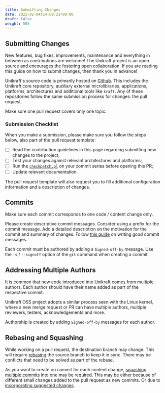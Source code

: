 ```yaml
---
title: Submitting Changes
date: 2022-02-04T14:09:21+09:00
draft: false
weight: 505
---
```


## Submitting Changes

New features, bug fixes, improvements, maintenance and everything in between as contributions are welcome!
The Unikraft project is an open source and encourages the fostering open collaboration.
If you are reading this guide on how to submit changes, then thank you in advance!

Unikraft's source code is primarily hosted on [Github](https://github.com).
This includes the Unikraft core repository, auxiliary external microlibraries, applications, platforms, architectures and additional tools like `kraft`.
Any of these repositories follow the same submission process for changes: the pull request.

Make sure one pull request covers only one topic.

### Submission Checklist

When you make a submission, please make sure you follow the steps below, also part of the pull request template:

 - [ ] Read the contribution guidelines in this page regarding submitting new changes to the project;
 - [ ] Test your changes against relevant architectures and platforms;
 - [ ] Run the [`checkpatch.pl`](https://github.com/unikraft/unikraft/blob/staging/support/scripts/checkpatch.pl) on your commit series before opening this PR;
 - [ ] Update relevant documentation.

The pull request template will also request you to fill additional configuration information and a description of changes.

## Commits

Make sure each commit corresponds to one code / content change only.

Please create descriptive commit messages.
Consider using a prefix for the commit message.
Add a detailed description on the motivation for the commit and summary of changes.
Follow [this guide](https://cbea.ms/git-commit/) on writing good commit messages.

Each commit must be authored by adding a `Signed-off-by` message.
Use the `-s` / `--signoff` option of the `git` command when creating a commit.

## Addressing Multiple Authors

It is common that new code introduced into Unikraft comes from multiple authors.
Each author should have their name added as part of the respective commit.

Unikraft OSS project adopts a similar process seen with the Linux kernel, where a new merge request or PR can have multiple authors, multiple reviewers, testers, acknowledgements and more.

Authorship is created by adding `Signed-off-by` messages for each author.

## Rebasing and Squashing

While working on a pull request, the destination branch may change.
This will require [rebasing](https://docs.github.com/en/get-started/using-git/about-git-rebase) the source branch to keep it in sync.
There may be conflicts that need to be solved as part of the rebase.

As you want to create on commit for each content change, [squashing multiple commits](https://docs.github.com/en/desktop/contributing-and-collaborating-using-github-desktop/managing-commits/squashing-commits) into one may be required.
This may be either because of different small changes added to the pull request as new commits.
Or due to [incorporating suggested changes](docs/contributing/suggest-changes).
